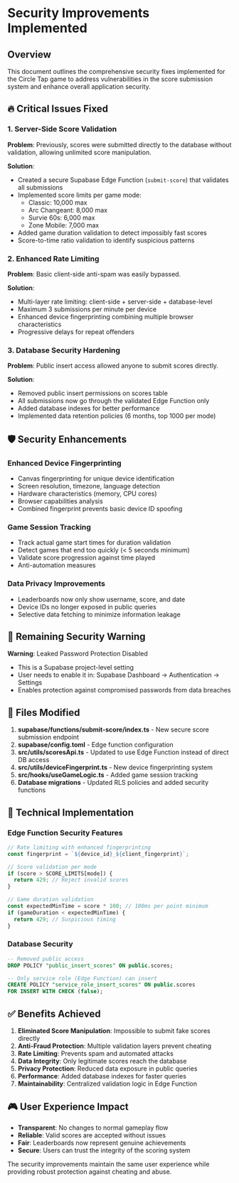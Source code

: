 # Security Improvements Implemented

## Overview
This document outlines the comprehensive security fixes implemented for the Circle Tap game to address vulnerabilities in the score submission system and enhance overall application security.

## 🔥 Critical Issues Fixed

### 1. Server-Side Score Validation
**Problem**: Previously, scores were submitted directly to the database without validation, allowing unlimited score manipulation.

**Solution**: 
- Created a secure Supabase Edge Function (`submit-score`) that validates all submissions
- Implemented score limits per game mode:
  - Classic: 10,000 max
  - Arc Changeant: 8,000 max  
  - Survie 60s: 6,000 max
  - Zone Mobile: 7,000 max
- Added game duration validation to detect impossibly fast scores
- Score-to-time ratio validation to identify suspicious patterns

### 2. Enhanced Rate Limiting
**Problem**: Basic client-side anti-spam was easily bypassed.

**Solution**:
- Multi-layer rate limiting: client-side + server-side + database-level
- Maximum 3 submissions per minute per device
- Enhanced device fingerprinting combining multiple browser characteristics
- Progressive delays for repeat offenders

### 3. Database Security Hardening
**Problem**: Public insert access allowed anyone to submit scores directly.

**Solution**:
- Removed public insert permissions on scores table
- All submissions now go through the validated Edge Function only
- Added database indexes for better performance
- Implemented data retention policies (6 months, top 1000 per mode)

## 🛡️ Security Enhancements

### Enhanced Device Fingerprinting
- Canvas fingerprinting for unique device identification
- Screen resolution, timezone, language detection
- Hardware characteristics (memory, CPU cores)
- Browser capabilities analysis
- Combined fingerprint prevents basic device ID spoofing

### Game Session Tracking
- Track actual game start times for duration validation
- Detect games that end too quickly (< 5 seconds minimum)
- Validate score progression against time played
- Anti-automation measures

### Data Privacy Improvements
- Leaderboards now only show username, score, and date
- Device IDs no longer exposed in public queries
- Selective data fetching to minimize information leakage

## 🚨 Remaining Security Warning

**Warning**: Leaked Password Protection Disabled
- This is a Supabase project-level setting
- User needs to enable it in: Supabase Dashboard → Authentication → Settings
- Enables protection against compromised passwords from data breaches

## 📁 Files Modified

1. **supabase/functions/submit-score/index.ts** - New secure score submission endpoint
2. **supabase/config.toml** - Edge function configuration
3. **src/utils/scoresApi.ts** - Updated to use Edge Function instead of direct DB access
4. **src/utils/deviceFingerprint.ts** - New device fingerprinting system
5. **src/hooks/useGameLogic.ts** - Added game session tracking
6. **Database migrations** - Updated RLS policies and added security functions

## 🔧 Technical Implementation

### Edge Function Security Features
```typescript
// Rate limiting with enhanced fingerprinting
const fingerprint = `${device_id}_${client_fingerprint}`;

// Score validation per mode
if (score > SCORE_LIMITS[mode]) {
  return 429; // Reject invalid scores
}

// Game duration validation  
const expectedMinTime = score * 100; // 100ms per point minimum
if (gameDuration < expectedMinTime) {
  return 429; // Suspicious timing
}
```

### Database Security
```sql
-- Removed public access
DROP POLICY "public_insert_scores" ON public.scores;

-- Only service role (Edge Function) can insert
CREATE POLICY "service_role_insert_scores" ON public.scores
FOR INSERT WITH CHECK (false);
```

## ✅ Benefits Achieved

1. **Eliminated Score Manipulation**: Impossible to submit fake scores directly
2. **Anti-Fraud Protection**: Multiple validation layers prevent cheating
3. **Rate Limiting**: Prevents spam and automated attacks  
4. **Data Integrity**: Only legitimate scores reach the database
5. **Privacy Protection**: Reduced data exposure in public queries
6. **Performance**: Added database indexes for faster queries
7. **Maintainability**: Centralized validation logic in Edge Function

## 🎮 User Experience Impact

- **Transparent**: No changes to normal gameplay flow
- **Reliable**: Valid scores are accepted without issues
- **Fair**: Leaderboards now represent genuine achievements
- **Secure**: Users can trust the integrity of the scoring system

The security improvements maintain the same user experience while providing robust protection against cheating and abuse.